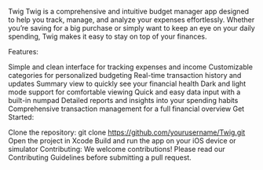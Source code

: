Twig
Twig is a comprehensive and intuitive budget manager app designed to help you track, manage, and analyze your expenses effortlessly. Whether you’re saving for a big purchase or simply want to keep an eye on your daily spending, Twig makes it easy to stay on top of your finances.

Features:

Simple and clean interface for tracking expenses and income
Customizable categories for personalized budgeting
Real-time transaction history and updates
Summary view to quickly see your financial health
Dark and light mode support for comfortable viewing
Quick and easy data input with a built-in numpad
Detailed reports and insights into your spending habits
Comprehensive transaction management for a full financial overview
Get Started:

Clone the repository: git clone https://github.com/yourusername/Twig.git
Open the project in Xcode
Build and run the app on your iOS device or simulator
Contributing:
We welcome contributions! Please read our Contributing Guidelines before submitting a pull request.
